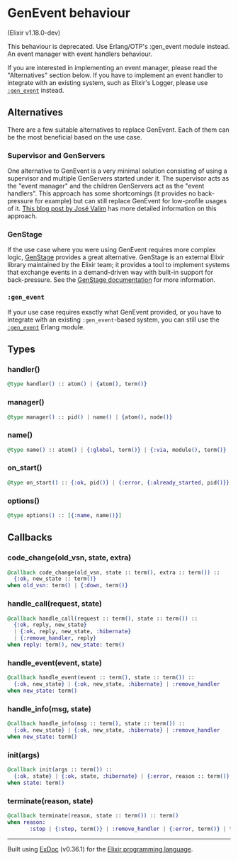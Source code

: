 # GenEvent behaviour
(Elixir v1.18.0-dev)

This behaviour is deprecated. Use Erlang/OTP's :gen_event module instead.
An event manager with event handlers behaviour.

If you are interested in implementing an event manager, please read the
"Alternatives" section below. If you have to implement an event handler to
integrate with an existing system, such as Elixir's Logger, please use
[`:gen_event`](\`:gen_event\`) instead.

## Alternatives

There are a few suitable alternatives to replace GenEvent. Each of them can be
the most beneficial based on the use case.

### Supervisor and GenServers

One alternative to GenEvent is a very minimal solution consisting of using a
supervisor and multiple GenServers started under it. The supervisor acts as
the "event manager" and the children GenServers act as the "event handlers".
This approach has some shortcomings (it provides no back-pressure for example)
but can still replace GenEvent for low-profile usages of it. [This blog post
by José
Valim](https://dashbit.co/blog/replacing-genevent-by-a-supervisor-plus-genserver)
has more detailed information on this approach.

### GenStage

If the use case where you were using GenEvent requires more complex logic,
[GenStage](https://github.com/elixir-lang/gen_stage) provides a great
alternative. GenStage is an external Elixir library maintained by the Elixir
team; it provides a tool to implement systems that exchange events in a
demand-driven way with built-in support for back-pressure. See the [GenStage
documentation](https://hexdocs.pm/gen_stage) for more information.

### `:gen_event`

If your use case requires exactly what GenEvent provided, or you have to
integrate with an existing `:gen_event`-based system, you can still use the
[`:gen_event`](\`:gen_event\`) Erlang module.

## Types

### handler()

```elixir
@type handler() :: atom() | {atom(), term()}
```



### manager()

```elixir
@type manager() :: pid() | name() | {atom(), node()}
```



### name()

```elixir
@type name() :: atom() | {:global, term()} | {:via, module(), term()}
```



### on_start()

```elixir
@type on_start() :: {:ok, pid()} | {:error, {:already_started, pid()}}
```



### options()

```elixir
@type options() :: [{:name, name()}]
```



## Callbacks

### code_change(old_vsn, state, extra)

```elixir
@callback code_change(old_vsn, state :: term(), extra :: term()) ::
  {:ok, new_state :: term()}
when old_vsn: term() | {:down, term()}
```



### handle_call(request, state)

```elixir
@callback handle_call(request :: term(), state :: term()) ::
  {:ok, reply, new_state}
  | {:ok, reply, new_state, :hibernate}
  | {:remove_handler, reply}
when reply: term(), new_state: term()
```



### handle_event(event, state)

```elixir
@callback handle_event(event :: term(), state :: term()) ::
  {:ok, new_state} | {:ok, new_state, :hibernate} | :remove_handler
when new_state: term()
```



### handle_info(msg, state)

```elixir
@callback handle_info(msg :: term(), state :: term()) ::
  {:ok, new_state} | {:ok, new_state, :hibernate} | :remove_handler
when new_state: term()
```



### init(args)

```elixir
@callback init(args :: term()) ::
  {:ok, state} | {:ok, state, :hibernate} | {:error, reason :: term()}
when state: term()
```



### terminate(reason, state)

```elixir
@callback terminate(reason, state :: term()) :: term()
when reason:
       :stop | {:stop, term()} | :remove_handler | {:error, term()} | term()
```





---
Built using [ExDoc](https://github.com/elixir-lang/ex_doc "ExDoc") (v0.36.1) for the [Elixir programming language](href="https://elixir-lang.org" "Elixir").

